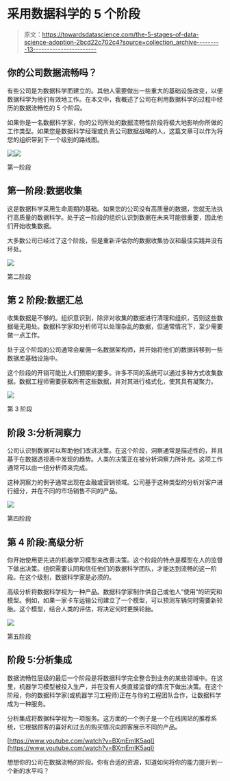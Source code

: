 # 采用数据科学的 5 个阶段

> 原文：<https://towardsdatascience.com/the-5-stages-of-data-science-adoption-2bcd22c702c4?source=collection_archive---------13----------------------->

## 你的公司数据流畅吗？

有些公司是为数据科学而建立的。其他人需要做出一些重大的基础设施改变，以便数据科学为他们有效地工作。在本文中，我概述了公司在利用数据科学的过程中经历的数据流畅性的 5 个阶段。

如果你是一名数据科学家，你的公司所处的数据流畅性阶段将极大地影响你所做的工作类型。如果您是数据科学经理或负责公司数据战略的人，这篇文章可以作为将您的组织带到下一个级别的路线图。

![](img/3495858f10b7766422430f4d0127153c.png)![](img/e5eef2e97d9073ec3ef80abb22341f71.png)

第一阶段

## 第一阶段:数据收集

这是数据科学采用生命周期的基础。如果您的公司没有高质量的数据，您就无法执行高质量的数据科学。处于这一阶段的组织认识到数据在未来可能很重要，因此他们开始收集数据。

大多数公司已经过了这个阶段，但是重新评估你的数据收集协议和最佳实践并没有坏处。

![](img/8f0dcd7fa8460c779841e8dfbb663269.png)

第二阶段

## 第 2 阶段:数据汇总

收集数据是不够的。组织意识到，除非对收集的数据进行清理和组织，否则这些数据毫无用处。数据科学家和分析师可以处理杂乱的数据，但通常情况下，至少需要做一点工作。

处于这个阶段的公司通常会雇佣一名数据架构师，并开始将他们的数据转移到一些数据库基础设施中。

这个阶段的开销可能比人们预期的要多。许多不同的系统可以通过多种方式收集数据。数据工程师需要获取所有这些数据，并对其进行格式化，使其具有凝聚力。

![](img/c7db67989533c023bda58fb688357594.png)

第 3 阶段

## 阶段 3:分析洞察力

公司认识到数据可以帮助他们改进决策。在这个阶段，洞察通常是描述性的，并且基于在数据透视表中发现的趋势。人类的决策正在被分析洞察力所补充。这项工作通常可以由一组分析师来完成。

这种洞察力的例子通常出现在金融或营销领域。公司基于这种类型的分析对客户进行细分，并在不同的市场销售不同的产品。

![](img/a68105d523de6dfd8610556e08ce1c11.png)

第四阶段

## 第 4 阶段:高级分析

你开始使用更先进的机器学习模型来改善决策。这个阶段的特点是模型在人的监督下做出决策。组织需要认同和信任他们的数据科学团队，才能达到流畅的这一阶段。在这个级别，数据科学家是必须的。

高级分析将数据科学视为一种产品。数据科学家制作供自己或他人“使用”的研究和模型。例如，如果一家卡车运输公司建立了一个模型，可以预测车辆何时需要新轮胎。这个模型，结合人类的评估，将决定何时更换轮胎。

![](img/bd37b841fc5a66abcdda7a0b6016e050.png)

第五阶段

## 阶段 5:分析集成

数据流畅性层级的最后一个阶段是将数据科学完全整合到业务的某些领域中。在这里，机器学习模型被投入生产，并在没有人类直接监督的情况下做出决策。在这个阶段，你的数据科学家(或机器学习工程师)正在与你的工程团队合作，让数据科学成为一种服务。

分析集成将数据科学视为一项服务。这方面的一个例子是一个在线网站的推荐系统，它根据顾客的喜好和过去的购买情况向顾客展示不同的产品。

[https://www.youtube.com/watch?v=BXmEmIK5aqI](https://www.youtube.com/watch?v=BXmEmIK5aqI)

想想你的公司在数据流畅的阶段。你有合适的资源，知道如何将你的能力提升到一个新的水平吗？